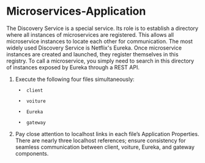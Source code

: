 # Microservices-Application
The Discovery Service is a special service. Its role is to establish a directory where all instances of microservices are registered. This allows all microservice instances to locate each other for communication. The most widely used Discovery Service is Netflix's Eureka. Once microservice instances are created and launched, they register themselves in this registry. To call a microservice, you simply need to search in this directory of instances exposed by Eureka through a REST API.
1.	Execute the following four files simultaneously:

         •	client

         •	voiture

         •	Eureka

         •	gateway

2.	Pay close attention to localhost links in each file’s Application Properties. There are nearly three localhost references; ensure consistency for seamless communication between client, voiture, Eureka, and gateway components.
